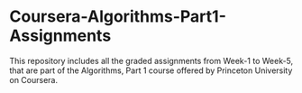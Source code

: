 # Coursera-Algorithms-Part1-Assignments
This repository includes all the graded assignments from Week-1 to Week-5, that are part of the Algorithms, Part 1 course offered by Princeton University on Coursera.
